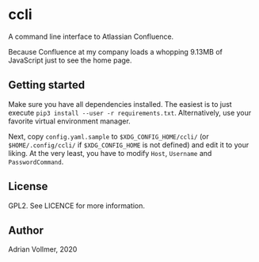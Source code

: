 ccli
====

A command line interface to Atlassian Confluence.

Because Confluence at my company loads a whopping 9.13MB of JavaScript just
to see the home page.

Getting started
---------------

Make sure you have all dependencies installed. The easiest is to just
execute `pip3 install --user -r requirements.txt`. Alternatively, use your
favorite virtual environment manager.

Next, copy `config.yaml.sample` to `$XDG_CONFIG_HOME/ccli/` (or
`$HOME/.config/ccli/` if `$XDG_CONFIG_HOME` is not defined) and edit it to
your liking. At the very least, you have to modify `Host`, `Username` and
`PasswordCommand`.

License
-------

GPL2. See LICENCE for more information.

Author
------

Adrian Vollmer, 2020
